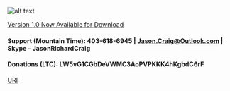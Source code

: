 ![alt text](https://raw.githubusercontent.com/jasonrichardcraig/devicesql/master/DeviceSQL.png)




[Version 1.0 Now Available for Download](https://github.com/jasonrichardcraig/DeviceSQL/tree/master/Version%201.0 "1.0")


#### Support (Mountain Time): 403-618-6945 | Jason.Craig@Outlook.com | Skype - JasonRichardCraig

#### Donations (LTC): LW5vG1CGbDeVWMC3AoPVPKKK4hKgbdC6rF
[URI](litecoin:LW5vG1CGbDeVWMC3AoPVPKKK4hKgbdC6rF?label=DeviceSQL%20Donations&message=DeviceSQL%20Donations)

